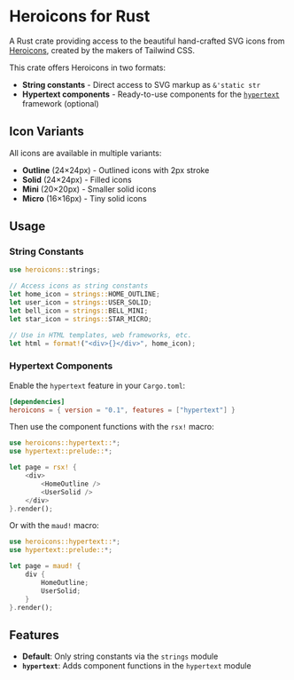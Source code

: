 # Heroicons for Rust

A Rust crate providing access to the beautiful hand-crafted SVG icons from
[Heroicons](https://heroicons.com), created by the makers of Tailwind CSS.

This crate offers Heroicons in two formats:
- **String constants** - Direct access to SVG markup as `&'static str`
- **Hypertext components** - Ready-to-use components for the [`hypertext`](https://crates.io/crates/hypertext) framework (optional)

## Icon Variants

All icons are available in multiple variants:
- **Outline** (24×24px) - Outlined icons with 2px stroke
- **Solid** (24×24px) - Filled icons
- **Mini** (20×20px) - Smaller solid icons
- **Micro** (16×16px) - Tiny solid icons

## Usage

### String Constants

```rust
use heroicons::strings;

// Access icons as string constants
let home_icon = strings::HOME_OUTLINE;
let user_icon = strings::USER_SOLID;
let bell_icon = strings::BELL_MINI;
let star_icon = strings::STAR_MICRO;

// Use in HTML templates, web frameworks, etc.
let html = format!("<div>{}</div>", home_icon);
```

### Hypertext Components

Enable the `hypertext` feature in your `Cargo.toml`:

```toml
[dependencies]
heroicons = { version = "0.1", features = ["hypertext"] }
```

Then use the component functions with the `rsx!` macro:

```rust
use heroicons::hypertext::*;
use hypertext::prelude::*;

let page = rsx! {
    <div>
        <HomeOutline />
        <UserSolid />
    </div>
}.render();
```

Or with the `maud!` macro:

```rust
use heroicons::hypertext::*;
use hypertext::prelude::*;

let page = maud! {
    div {
        HomeOutline;
        UserSolid;
    }
}.render();
```

## Features

- **Default**: Only string constants via the `strings` module
- **`hypertext`**: Adds component functions in the `hypertext` module
